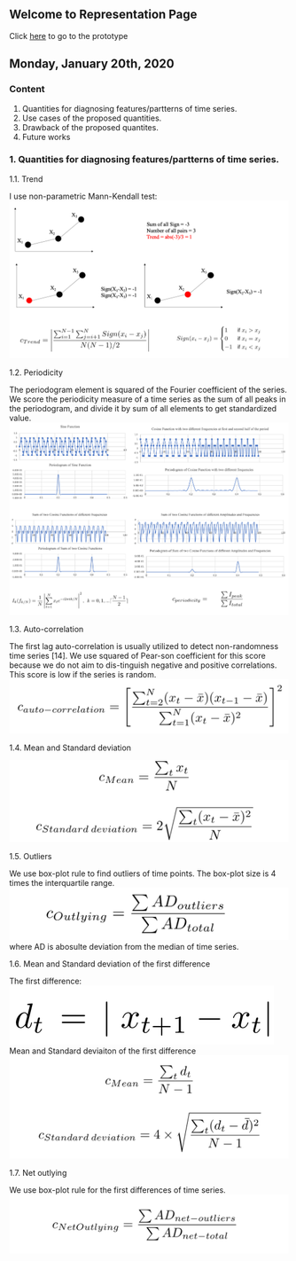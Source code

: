 ## Welcome to Representation Page
Click [here](https://idatavisualizationlab.github.io/B/congnostics/layout.html) to go to the prototype

## Monday, January 20th, 2020

### Content
1. Quantities for diagnosing features/partterns of time series.
2. Use cases of the proposed quantities.
3. Drawback of the proposed quantites.
4. Future works

### 1. Quantities for diagnosing features/partterns of time series.
1.1. Trend

I use non-parametric Mann-Kendall test:
![trend](Jan_19/trend.png)

1.2. Periodicity

The periodogram element is squared of the Fourier coefficient of the series. We score the periodicity measure of a time series as the sum of all peaks in the periodogram, and divide it by sum of all elements to get standardized value.
![periodicity](Jan_19/periodicity.png)

1.3. Auto-correlation

The first lag auto-correlation is usually utilized to detect non-randomness time series [14]. We use squared of Pear-son coefficient for this score because we do not aim to dis-tinguish negative and positive correlations. This score is low if the series is random.
![auto-correlation](Jan_19/auto_correlation.png)

1.4. Mean and Standard deviation

![auto-correlation](Jan_19/mean_sd.png)

1.5. Outliers

We use box-plot rule to find outliers of time points. The box-plot size is 4 times the interquartile range.
![outlying](Jan_19/Outlying.png)
where AD is abosulte deviation from the median of time series.

1.6. Mean and Standard deviation of the first difference

The first difference:
![first_diff](Jan_19/firstDiff.png)
Mean and Standard deviaiton of the first difference
![first_diff](Jan_19/Net_mean_sd.png)

1.7. Net outlying

We use box-plot rule for the first differences of time series.
![net_outlying](Jan_19/Net_outlying.png)


